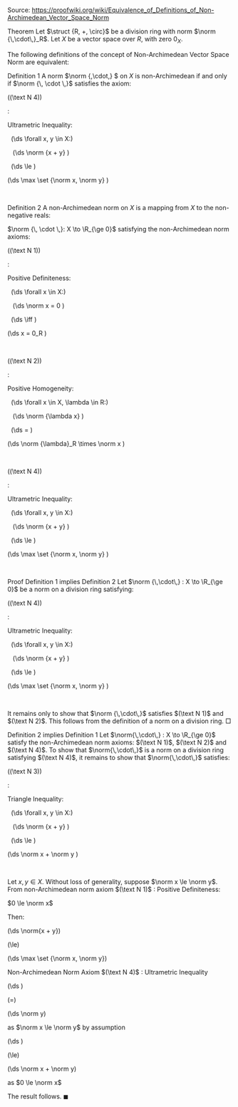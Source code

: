 # 

Source: https://proofwiki.org/wiki/Equivalence_of_Definitions_of_Non-Archimedean_Vector_Space_Norm



Theorem
Let $\struct {R, +, \circ}$ be a division ring with norm $\norm {\,\cdot\,}_R$.
Let $X$ be a vector space over $R$, with zero $0_X$.

The following definitions of the concept of Non-Archimedean Vector Space Norm are equivalent:

Definition 1
A norm $\norm {\,\cdot\,} $ on $X$ is non-Archimedean if and only if $\norm {\, \cdot \,}$ satisfies the axiom:




\((\text N 4)\)  

$:$  



Ultrametric Inequality:   

  \(\ds \forall x, y \in X:\)



   \(\ds \norm {x + y} \)

  \(\ds \le \)  

\(\ds  \max \set {\norm x, \norm y} \)   

  

Definition 2
A non-Archimedean norm on $X$ is a mapping from $X$ to the non-negative reals:

$\norm {\, \cdot \,}: X \to \R_{\ge 0}$
satisfying the non-Archimedean norm axioms:




\((\text N 1)\)  

$:$  



Positive Definiteness:   

  \(\ds \forall x \in X:\)



   \(\ds \norm x = 0 \)

  \(\ds \iff \)  

\(\ds  x = 0_R \)   

  


\((\text N 2)\)  

$:$  



Positive Homogeneity:   

  \(\ds \forall x \in X, \lambda \in R:\)



   \(\ds \norm {\lambda x} \)

  \(\ds = \)  

\(\ds  \norm {\lambda}_R \times \norm x \)   

  


\((\text N 4)\)  

$:$  



Ultrametric Inequality:   

  \(\ds \forall x, y \in X:\)



   \(\ds \norm {x + y} \)

  \(\ds \le \)  

\(\ds  \max \set {\norm x, \norm y} \)   

  



Proof
Definition 1 implies Definition 2
Let $\norm {\,\cdot\,} : X \to \R_{\ge 0}$ be a norm on a division ring satisfying:




\((\text N 4)\)  

$:$  



Ultrametric Inequality:   

  \(\ds \forall x, y \in X:\)



   \(\ds \norm {x + y} \)

  \(\ds \le \)  

\(\ds  \max \set {\norm x, \norm y} \)   

  

It remains only to show that $\norm {\,\cdot\,}$ satisfies $(\text N 1)$ and $(\text N 2)$.
This follows from the definition of a norm on a division ring.
$\Box$


Definition 2 implies Definition 1
Let $\norm{\,\cdot\,} : X \to \R_{\ge 0}$ satisfy the non-Archimedean norm axioms: $(\text N 1)$, $(\text N 2)$ and $(\text N 4)$.
To show that $\norm{\,\cdot\,}$ is a norm on a division ring satisfying $(\text N 4)$, it remains to show that $\norm{\,\cdot\,}$ satisfies:




\((\text N 3)\)  

$:$  



Triangle Inequality:   

  \(\ds \forall x, y \in X:\)



   \(\ds \norm {x + y} \)

  \(\ds \le \)  

\(\ds  \norm x + \norm y \)   

  


Let $x, y \in X$.
Without loss of generality, suppose $\norm x \le \norm y$.
From non-Archimedean norm axiom $(\text N 1)$ : Positive Definiteness:

$0 \le \norm x$

Then:














\(\ds \norm{x + y}\)

\(\le\)







\(\ds \max \set {\norm x, \norm y}\)





Non-Archimedean Norm Axiom $(\text N 4)$ : Ultrametric Inequality














\(\ds \)

\(=\)







\(\ds \norm y\)





as $\norm x \le \norm y$ by assumption














\(\ds \)

\(\le\)







\(\ds \norm x + \norm y\)





as $0 \le \norm x$



The result follows.
$\blacksquare$






